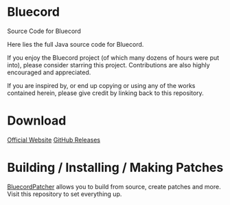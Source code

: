 # Bluecord
Source Code for Bluecord

Here lies the full Java source code for Bluecord.

If you enjoy the Bluecord project (of which many dozens of hours were put into), please consider starring this project. Contributions are also highly encouraged and appreciated.

If you are inspired by, or end up copying or using any of the works contained herein, please give credit by linking back to this repository.

# Download
[Official Website](https://bluesmods.com/bluecord/)
[GitHub Releases](https://github.com/bluemods/Bluecord/releases/)

# Building / Installing / Making Patches
[BluecordPatcher](https://github.com/bluemods/BluecordPatcher/) allows you to build from source, create patches and more.
Visit this repository to set everything up.